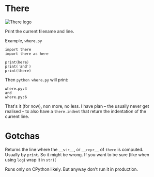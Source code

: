 # There

![There logo](there.png)

Print the current filename and line. 

Example, `where.py`

```
import there
import there as here

print(here)
print('and')
print(there)
```

Then `python where.py` will print:

```
where.py:4
and
where.py:6
```

That's it (for now), non more, no less. I have plan – the usually never get
realised – to also have a `there.indent` that return the indentation of the
current line.

# Gotchas

Returns the line where the `__str__`, or `__repr__` of `there` is computed.
Usually by `print`. So it might be wrong. If you want to be sure (like when
using `log`) wrap it in `str()`

Runs only on CPython likely. But anyway don't run it in production.




